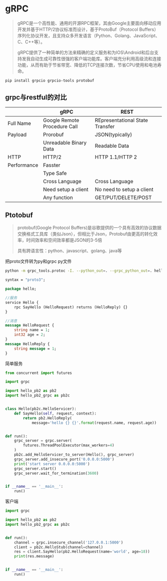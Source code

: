 # gRPC

> gRPC是一个高性能、通用的开源RPC框架，其由Google主要面向移动应用开发并基于HTTP/2协议标准而设计，基于ProtoBuf（Protocol Buffers）序列化协议开发，且支持众多开发语言（Python、Golang、JavaScript、C、C++等）。
>
> gRPC提供了一种简单的方法来精确的定义服务和为IOS\Android和后台支持发我自动生成可靠性很强的客户端功能库。客户端充分利用高级流和连接功能，从而有助于节省带宽、降低的TCP连接次数，节省CPU使用和电池寿命。

```bash
pip install grpcio grpcio-tools protobuf
```



## grpc与restful的对比

|             | gRPC                         | REST                            |
| ----------- | ---------------------------- | ------------------------------- |
| Full Name   | Google Remote Procedure Call | REpresentational State Transfer |
| Payload     | Prorobuf                     | JSON(typically)                 |
|             | Unreadable Binary Data       | Readable Data                   |
| HTTP        | HTTP/2                       | HTTP 1.1/HTTP 2                 |
| Performance | Fasster                      |                                 |
|             | Type Safe                    |                                 |
|             | Cross Language               | Cross Language                  |
|             | Need setup a client          | No need to setup a client       |
|             | Any function                 | GET/PUT/DELETE/POST             |





## Ptotobuf

> protobuf(Google Protocol Buffers)是谷歌提供的一个具有高效的协议数据交换格式工具库（类似Json），但相比于Json，Protobuf由更高的转化效率，时间效率和空间效率都是JSON的3-5倍
>
> 具有跨语言性：python、javascript、golang、java等



把proto文件转为py和grpc py文件

```bash
python -m grpc_tools.protoc -I. --python_out=. --grpc_python_out=. hello.proto
```

```protobuf
syntax = "proto3";

package hello;

//服务
service Hello {
    rpc SayHello (HelloRequest) returns (HelloReply) {}
}

//消息
message HelloRequest {
    string name = 1;
    int32 age = 2;
}
message HelloReply {
    string message = 1;
}
```



简单服务

```python
from concurrent import futures

import grpc

import hello_pb2 as pb2
import hello_pb2_grpc as pb2c


class Hello(pb2c.HelloServicer):
    def SayHello(self, request, context):
        return pb2.HelloReply(
            message='hello {} {}'.format(request.name, request.age))


def run():
    grpc_server = grpc.server(
        futures.ThreadPoolExecutor(max_workers=4)
    )
    pb2c.add_HelloServicer_to_server(Hello(), grpc_server)
    grpc_server.add_insecure_port('0.0.0.0:5000')
    print('start server 0.0.0.0:5000')
    grpc_server.start()
    grpc_server.wait_for_termination(3600)


if __name__ == '__main__':
    run()
```



客户端

```python
import grpc

import hello_pb2 as pb2
import hello_pb2_grpc as pb2c


def run():
    channel = grpc.insecure_channel('127.0.0.1:5000')
    client = pb2c.HelloStub(channel=channel)
    res = client.SayHello(pb2.HelloRequest(name='world', age=18))
    print(res.message)


if __name__ == '__main__':
    run()
```















